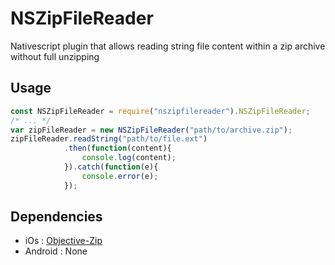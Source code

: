 NSZipFileReader
=========

Nativescript plugin that allows reading string file content within a zip archive without full unzipping

Usage
---------
```javascript
const NSZipFileReader = require("nszipfilereader").NSZipFileReader;
/* ... */
var zipFileReader = new NSZipFileReader("path/to/archive.zip");
zipFileReader.readString("path/to/file.ext")
            .then(function(content){
                console.log(content);
            }).catch(function(e){
                console.error(e);
            });
```

Dependencies
-----
 * iOs : [Objective-Zip](https://github.com/gianlucabertani/Objective-Zip)
 * Android : None